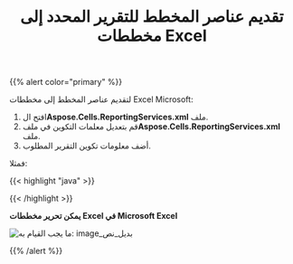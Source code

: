 ﻿---
title: تقديم عناصر المخطط للتقرير المحدد إلى مخططات Excel
type: docs
weight: 20
url: /ar/reportingservices/render-chart-items-of-selected-report-to-excel-charts/
---
{{% alert color="primary" %}} 

لتقديم عناصر المخطط إلى مخططات Excel Microsoft:

1. افتح ال**Aspose.Cells.ReportingServices.xml** ملف.
1.  قم بتعديل معلمات التكوين في ملف**Aspose.Cells.ReportingServices.xml** ملف.
1. أضف معلومات تكوين التقرير المطلوب.

فمثلا:

{{< highlight "java" >}}

 <Chart >

<Report name= "Employee Sales Summary 2008">

</Report >

</Chart> 

{{< /highlight >}}

**يمكن تحرير مخططات Excel في Microsoft Excel** 

![ما يجب القيام به: image_بديل_نص](render-chart-items-of-selected-report-to-excel-charts_1.png)

{{% /alert %}}
